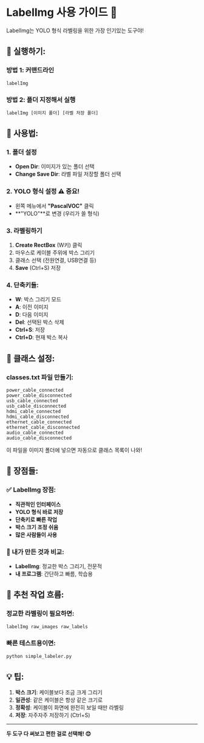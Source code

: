 # LabelImg 사용 가이드 📖

LabelImg는 YOLO 형식 라벨링을 위한 가장 인기있는 도구야!

## 🚀 실행하기:

### 방법 1: 커맨드라인
```bash
labelImg
```

### 방법 2: 폴더 지정해서 실행
```bash
labelImg [이미지 폴더] [라벨 저장 폴더]
```

## 🎯 사용법:

### 1. 폴더 설정
- **Open Dir**: 이미지가 있는 폴더 선택
- **Change Save Dir**: 라벨 파일 저장할 폴더 선택

### 2. YOLO 형식 설정 ⚠️ 중요!
- 왼쪽 메뉴에서 **"PascalVOC"** 클릭
- **"YOLO"**로 변경 (우리가 쓸 형식)

### 3. 라벨링하기
1. **Create RectBox** (W키) 클릭
2. 마우스로 케이블 주위에 박스 그리기
3. 클래스 선택 (전원연결, USB연결 등)
4. **Save** (Ctrl+S) 저장

### 4. 단축키들:
- **W**: 박스 그리기 모드
- **A**: 이전 이미지
- **D**: 다음 이미지  
- **Del**: 선택된 박스 삭제
- **Ctrl+S**: 저장
- **Ctrl+D**: 현재 박스 복사

## 🔧 클래스 설정:

### classes.txt 파일 만들기:
```
power_cable_connected
power_cable_disconnected
usb_cable_connected
usb_cable_disconnected
hdmi_cable_connected
hdmi_cable_disconnected
ethernet_cable_connected
ethernet_cable_disconnected
audio_cable_connected
audio_cable_disconnected
```

이 파일을 이미지 폴더에 넣으면 자동으로 클래스 목록이 나와!

## 🎉 장점들:

### ✅ LabelImg 장점:
- **직관적인 인터페이스**
- **YOLO 형식 바로 저장**
- **단축키로 빠른 작업**
- **박스 크기 조정 쉬움**
- **많은 사람들이 사용**

### 🤔 내가 만든 것과 비교:
- **LabelImg**: 정교한 박스 그리기, 전문적
- **내 프로그램**: 간단하고 빠름, 학습용

## 🎯 추천 작업 흐름:

### 정교한 라벨링이 필요하면:
```bash
labelImg raw_images raw_labels
```

### 빠른 테스트용이면:
```bash
python simple_labeler.py
```

## 💡 팁:

1. **박스 크기**: 케이블보다 조금 크게 그리기
2. **일관성**: 같은 케이블은 항상 같은 크기로
3. **정확성**: 케이블이 화면에 완전히 보일 때만 라벨링
4. **저장**: 자주자주 저장하기 (Ctrl+S)

---

**두 도구 다 써보고 편한 걸로 선택해! 😊**
